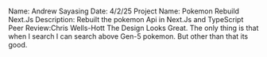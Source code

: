 ###
Name: Andrew Sayasing
Date: 4/2/25
Project Name: Pokemon Rebuild Next.Js
Description: Rebuilt the pokemon Api in Next.Js and TypeScript
Peer Review:Chris Wells-Hott 
The Design Looks Great. The only thing is that when I search I can search above Gen-5 pokemon. But other than that its good.
